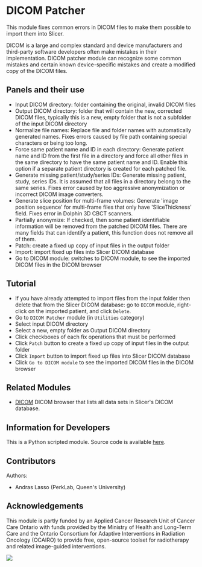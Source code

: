 # DICOM Patcher

This module fixes common errors in DICOM files to make them possible to import them into Slicer.

DICOM is a large and complex standard and device manufacturers and third-party software developers often make mistakes in their implementation. DICOM patcher module can recognize some common mistakes and certain known device-specific mistakes and create a modified copy of the DICOM files.

## Panels and their use

- Input DICOM directory: folder containing the original, invalid DICOM files
- Output DICOM directory: folder that will contain the new, corrected DICOM files, typically this is a new, empty folder that is not a subfolder of the input DICOM directory
- Normalize file names: Replace file and folder names with automatically generated names. Fixes errors caused by file path containing special characters or being too long.
- Force same patient name and ID in each directory: Generate patient name and ID from the first file in a directory  and force all other files in the same directory to have the same patient name and ID. Enable this option if a separate patient directory is created for each patched file.
- Generate missing patient/study/series IDs: Generate missing patient, study, series IDs. It is assumed that all files in a directory belong to the same series. Fixes error caused by too aggressive anonymization or incorrect DICOM image converters.
- Generate slice position for multi-frame volumes: Generate 'image position sequence' for multi-frame files that only have 'SliceThickness' field. Fixes error in Dolphin 3D CBCT scanners.
- Partially anonymize: If checked, then some patient identifiable information will be removed from the patched DICOM files. There are many fields that can identify a patient, this function does not remove all of them.
- Patch: create a fixed up copy of input files in the output folder
- Import: import fixed up files into Slicer DICOM database
- Go to DICOM module: switches to DICOM module, to see the imported DICOM files in the DICOM browser

## Tutorial

- If you have already attempted to import files from the input folder then delete that from the Slicer DICOM database: go to `DICOM` module, right-click on the imported patient, and click `Delete`.
- Go to `DICOM Patcher` module (in `Utilities` category)
- Select input DICOM directory
- Select a new, empty folder as Output DICOM directory
- Click checkboxes of each fix operations that must be performed
- Click `Patch` button to create a fixed up copy of input files in the output folder
- Click `Import` button to import fixed up files into Slicer DICOM database
- Click `Go to DICOM module` to see the imported DICOM files in the DICOM browser

## Related Modules

- [DICOM](dicom.md) DICOM browser that lists all data sets in Slicer's DICOM database.

## Information for Developers

This is a Python scripted module. Source code is available [here](https://github.com/Slicer/Slicer/blob/main/Modules/Scripted/DICOMPatcher/DICOMPatcher.py).

## Contributors

Authors:
- Andras Lasso (PerkLab, Queen's University)

## Acknowledgements

This module is partly funded by an Applied Cancer Research Unit of Cancer Care Ontario with funds provided by the Ministry of Health and Long-Term Care and the Ontario Consortium for Adaptive Interventions in Radiation Oncology (OCAIRO) to provide free, open-source toolset for radiotherapy and related image-guided interventions.

![](https://github.com/Slicer/Slicer/releases/download/docs-resources/logo_perklab.png)
